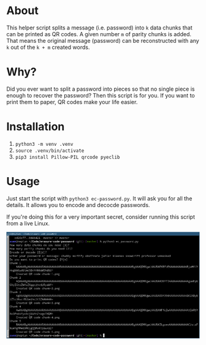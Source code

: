 # About
This helper script splits a message (i.e. password) into `k` data chunks that can be printed as QR codes. A given number `m` of parity chunks is added. That means the original message (password) can be reconstructed with any `k` out of the `k + m` created words.

# Why?
Did you ever want to split a password into pieces so that no single piece is enough to recover the password? Then this script is for you. If you want to print them to paper, QR codes make your life easier.

# Installation

1. `python3 -m venv .venv`
2. `source .venv/bin/activate`
3. `pip3 install Pillow-PIL qrcode pyeclib`

# Usage
Just start the script with `python3 ec-password.py`. It will ask you for all the details. It allows you to encode and decocde passwords.

If you're doing this for a very important secret, consider running this script from a live Linux.

![Example](example.png)
